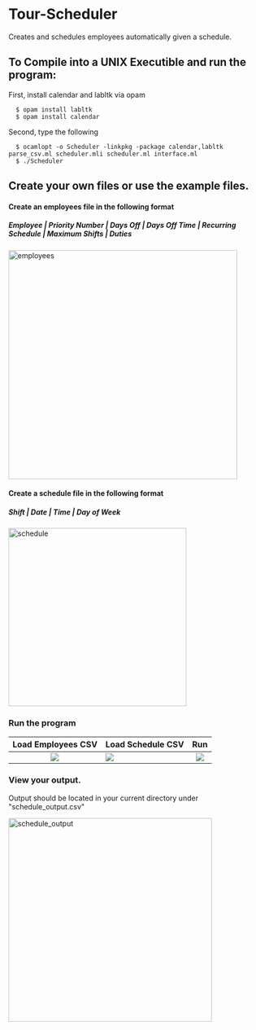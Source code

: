 # Tour-Scheduler
Creates and schedules employees automatically given a schedule.

## To Compile into a UNIX Executible and run the program:

First, install calendar and labltk via opam

      $ opam install labltk
      $ opam install calendar

Second, type the following

      $ ocamlopt -o Scheduler -linkpkg -package calendar,labltk parse_csv.ml scheduler.mli scheduler.ml interface.ml
      $ ./Scheduler

## Create your own files or use the example files.

#### Create an employees file in the following format

##### Employee	| Priority Number	| Days Off	| Days Off Time	| Recurring Schedule	| Maximum Shifts	| Duties

<img src="https://github.com/jengajenga/Tour-Scheduler/blob/master/images/employees.png" alt="employees" width="450">


#### Create a schedule file in the following format

##### Shift	| Date	| Time	| Day of Week

<img src="https://github.com/jengajenga/Tour-Scheduler/blob/master/images/schedule.png" alt="schedule" width="350">


### Run the program

Load Employees CSV         |Load Schedule CSV         |Run       
:-----------------------:|:-----------------------|:-------------------------:
![](https://github.com/jengajenga/Tour-Scheduler/blob/master/images/scheduler1.png)  |![](https://github.com/jengajenga/Tour-Scheduler/blob/master/images/scheduler2.png)  |![](https://github.com/jengajenga/Tour-Scheduler/blob/master/images/scheduler3.png)
### View your output.

Output should be located in your current directory under "schedule_output.csv"

<img src="https://github.com/jengajenga/Tour-Scheduler/blob/master/images/schedule_output.png" alt="schedule_output" width="400">
